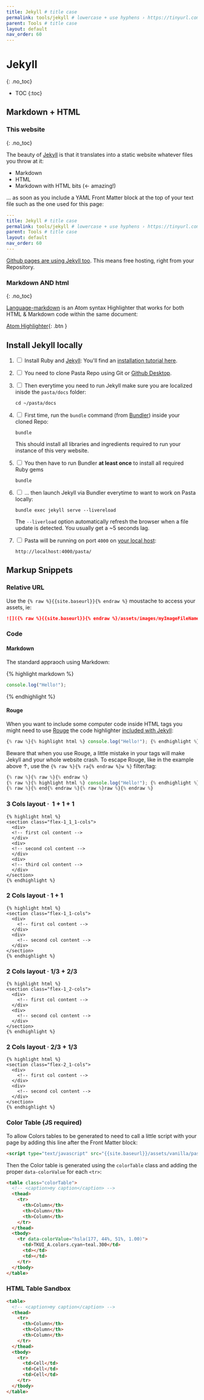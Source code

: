 ```yaml
---
title: Jekyll # title case
permalink: tools/jekyll # lowercase + use hyphens › https://tinyurl.com/27kmc4rb
parent: Tools # title case
layout: default
nav_order: 60
---
```


# Jekyll
{: .no_toc}
<!-- ↑ skips H1 inside TOC -->

- TOC
{:toc}

## Markdown + HTML

### This website
{: .no_toc}

The beauty of [Jekyll](https://jekyllrb.com/) is that it translates into a static website whatever files you throw at it:

- Markdown
- HTML
- Markdown with HTML bits (← amazing!)

… as soon as you include a YAML Front Matter block at the top of your text file such as the one used for this page:

```yaml
---
title: Jekyll # title case
permalink: tools/jekyll # lowercase + use hyphens › https://tinyurl.com/27kmc4rb
parent: Tools # title case
layout: default
nav_order: 60
---
```

[Github pages are using Jekyll too](https://docs.github.com/en/pages/setting-up-a-github-pages-site-with-jekyll). This means free hosting, right from your Repository.

### Markdown AND html
{: .no_toc}

[Language-markdown](https://atom.io/packages/language-markdown) is an Atom syntax Highlighter that works for both HTML & Markdown code within the same document:


[Atom Highlighter](https://atom.io/packages/language-markdown){: .btn }

## Install Jekyll locally

1. <input type="checkbox" class="checklist"> Install Ruby and [Jekyll](https://jekyllrb.com/): You'll find an [installation tutorial here](https://jekyllrb.com/docs/installation/macos/).
2. <input type="checkbox" class="checklist">  You need to clone Pasta Repo using Git or [Github Desktop]({{site.baseurl}}/tools/github#github-desktop-app).
3. <input type="checkbox" class="checklist"> Then everytime you need to run Jekyll make sure you are localized inisde the `pasta/docs` folder:

    ```shell
    cd ~/pasta/docs
    ```

4. <input type="checkbox" class="checklist">  First time, run the `bundle` command (from [Bundler](https://bundler.io/)) inside your  cloned Repo:

    ```shell
    bundle
    ```
    This should install all libraries and ingredients required to run your instance of this very website.

5. <input type="checkbox" class="checklist"> You then have to run Bundler **at least once** to install all required Ruby gems

    ```shell
    bundle
    ```

6. <input type="checkbox" class="checklist"> … then launch Jekyll via Bundler everytime to want to work on Pasta locally:

    ```shell
    bundle exec jekyll serve --livereload
    ```

    The `--liverload` option automatically refresh the browser when a file update is detected. You usually get a ~5 seconds lag.

7. <input type="checkbox" class="checklist"> Pasta will be running on port `4000` on [your local host](http://localhost:4000/pasta/):

    ```shell
    http://localhost:4000/pasta/
    ```


## Markup Snippets

### Relative URL

Use the `{% raw %}{{site.baseurl}}{% endraw %}` moustache to access your assets, ie:

```markdown
![]({% raw %}{{site.baseurl}}{% endraw %}/assets/images/myImageFileName.png)
```

### Code

#### Markdown

The standard appraoch using Markdown:

{% highlight markdown %}
```js
console.log("Hello!");
```
{% endhighlight %}

#### Rouge

When you want to include some computer code inside HTML tags you might need to use [Rouge](http://rouge.jneen.net/) the code highlighter [included with Jekyll](https://jekyllrb.com/docs/liquid/tags/):

```js
{% raw %}{% highlight html %} console.log("Hello!"); {% endhighlight %}{% endraw %}
```

Beware that when you use Rouge, a little mistake in your tags will make Jekyll and your whole website crash.
To escape Rouge, like in the example above ↑, use the `{% raw %}{% ra{% endraw %}w %}` filter/tag:

```js
{% raw %}{% raw %}{% endraw %}
{% raw %}{% highlight html %} console.log("Hello!"); {% endhighlight %}{% endraw %}
{% raw %}{% end{% endraw %}{% raw %}raw %}{% endraw %}
```


<section class="flex-1_1-cols">
  <div>
    <h3 id="3-cols-layout-1-1-1">3 Cols layout ·  1 + 1 + 1</h3>

    {% highlight html %}
    <section class="flex-1_1_1-cols">
      <div>
      <!-- first col content -->
      </div>
      <div>
      <!-- second col content -->
      </div>
      <div>
      <!-- third col content -->
      </div>
    </section>
    {% endhighlight %}

  </div>
  <div>
    <h3 id="2-cols-layout-1-1">2 Cols layout · 1 + 1</h3>

    {% highlight html %}
    <section class="flex-1_1-cols">
      <div>
        <!-- first col content -->
      </div>
      <div>
        <!-- second col content -->
      </div>
    </section>
    {% endhighlight %}

  </div>
</section>






<section class="flex-1_1-cols">
  <div>
    <h3 id="2-cols-layout-1-2">2 Cols layout · 1/3 + 2/3</h3>

    {% highlight html %}
    <section class="flex-1_2-cols">
      <div>
        <!-- first col content -->
      </div>
      <div>
        <!-- second col content -->
      </div>
    </section>
    {% endhighlight %}

  </div>
  <div>
    <h3 id="2-cols-layout-2-1">2 Cols layout · 2/3 + 1/3</h3>

    {% highlight html %}
    <section class="flex-2_1-cols">
      <div>
        <!-- first col content -->
      </div>
      <div>
        <!-- second col content -->
      </div>
    </section>
    {% endhighlight %}

  </div>
</section>


### Color Table (JS required)

To allow Colors tables to be generated to need to call a little script with your page by adding this line after the Front Matter block:

```html
<script type="text/javascript" src="{{site.baseurl}}/assets/vanilla/pasta.js" defer></script>
```
Then the Color table is generated using the `colorTable` class and adding the proper `data-colorValue` for each `<tr>`:

```html
<table class="colorTable">
  <!-- <caption>my caption</caption> -->
  <thead>
    <tr>
      <th>Column</th>
      <th>Column</th>
      <th>Column</th>
    </tr>
  </thead>
  <tbody>
    <tr data-colorValue="hsla(177, 44%, 51%, 1.00)">
      <td>TKUI_A.colors.cyan~teal.300</td>
      <td></td>
      <td></td>
    </tr>
  </tbody>
</table>
```

### HTML Table Sandbox

```html
<table>
  <!-- <caption>my caption</caption> -->
  <thead>
    <tr>
      <th>Column</th>
      <th>Column</th>
      <th>Column</th>
    </tr>
  </thead>
  <tbody>
    <tr>
      <td>Cell</td>
      <td>Cell</td>
      <td>Cell</td>
    </tr>
  </tbody>
</table>
```
